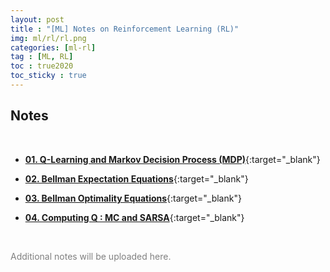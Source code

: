 ```yaml
---
layout: post
title : "[ML] Notes on Reinforcement Learning (RL)"
img: ml/rl/rl.png
categories: [ml-rl]  
tag : [ML, RL]
toc : true2020
toc_sticky : true
---
```


## **Notes**

<br/>

- [**01. Q-Learning and Markov Decision Process (MDP)**](https://drive.google.com/file/d/15NaKx2c1148wbLYpFlM5GbGNG-sE6_QZ/view?usp=drive_link){:target="_blank"}

- [**02. Bellman Expectation Equations**](https://drive.google.com/file/d/1BkRSV4BRW1GL8Go41IIIQch2bkZMoB_i/view?usp=drive_link){:target="_blank"}

- [**03. Bellman Optimality Equations**](https://drive.google.com/file/d/19Lb7dn-gTTeLuK4uV5r2OcYt-dPl9IrF/view?usp=drive_link){:target="_blank"}

- [**04. Computing Q : MC and SARSA**](https://drive.google.com/file/d/1Ilka598AhtPCj5a47BOKJkTPyYyVrY-I/view?usp=drive_link){:target="_blank"}
  

<br/>

<p style="color:gray">Additional notes will be uploaded here.</p>